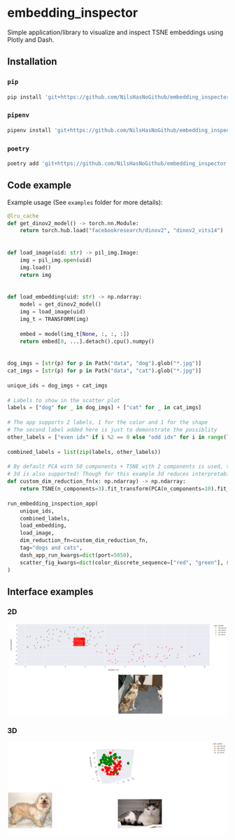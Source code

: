 # embedding_inspector
Simple application/library to visualize and inspect TSNE embeddings using Plotly and Dash.


## Installation
### `pip`
```bash
pip install 'git+https://github.com/NilsHasNoGithub/embedding_inspector'
```
### `pipenv`
```bash
pipenv install 'git+https://github.com/NilsHasNoGithub/embedding_inspector#egg=embedding_inspector'
```

### `poetry`
```bash
poetry add 'git+https://github.com/NilsHasNoGithub/embedding_inspector'
```



## Code example

Example usage (See `examples` folder for more details):
```python
@lru_cache
def get_dinov2_model() -> torch.nn.Module:
    return torch.hub.load("facebookresearch/dinov2", "dinov2_vits14")


def load_image(uid: str) -> pil_img.Image:
    img = pil_img.open(uid)
    img.load()
    return img


def load_embedding(uid: str) -> np.ndarray:
    model = get_dinov2_model()
    img = load_image(uid)
    img_t = TRANSFORM(img)

    embed = model(img_t[None, :, :, :])
    return embed[0, ...].detach().cpu().numpy()


dog_imgs = [str(p) for p in Path("data", "dog").glob("*.jpg")]
cat_imgs = [str(p) for p in Path("data", "cat").glob("*.jpg")]

unique_ids = dog_imgs + cat_imgs

# Labels to show in the scatter plot
labels = ["dog" for _ in dog_imgs] + ["cat" for _ in cat_imgs]

# The app supports 2 labels, 1 for the color and 1 for the shape
# The second label added here is just to demonstrate the possiblity
other_labels = ["even idx" if i %2 == 0 else "odd idx" for i in range(len(labels))]

combined_labels = list(zip(labels, other_labels))

# By default PCA with 50 components + TSNE with 2 components is used, though this can be modified.
# 3d is also supported! Though for this example 3d reduces interpretability
def custom_dim_reduction_fn(x: np.ndarray) -> np.ndarray:
    return TSNE(n_components=3).fit_transform(PCA(n_components=10).fit_transform(x))

run_embedding_inspection_app(
    unique_ids,
    combined_labels,
    load_embedding,
    load_image,
    dim_reduction_fn=custom_dim_reduction_fn,
    tag="dogs and cats",
    dash_app_run_kwargs=dict(port=5050),
    scatter_fig_kwargs=dict(color_discrete_sequence=["red", "green"], symbol_sequence=['circle', 'cross'], opacity=1.0) # Species is now indicated by green/red, and even/odd idx by circle/cross
)
```


## Interface examples

### 2D
![2d example](media/example_of_app.png)

### 3D
![3d example](media/example_of_app_3d.png)
